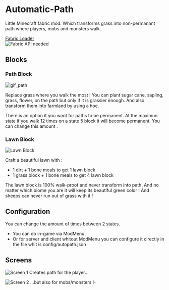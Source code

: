 # Automatic-Path

Little Minecraft fabric mod. Which transforms grass into non-permanant path where players, mobs and monsters walk.  

[Fabric Loader](https://fabricmc.net/use/ "Download Fabric Loader")  
![Fabric API needed](https://i.imgur.com/5J6bV5W.png)

## Blocks

### Path Block

![gif_path](https://raw.githubusercontent.com/lebonq/Automatic-Path/master/images_description/PathBlock.gif)

Replace grass where you walk the most !
You can plant sugar cane, sapling, grass, flower, on the path but only if it is grassier enough.
And also transform them into farmland by using a hoe. 

There is an option if you want for paths to be permanent. At the maximun state if you walk 12 times on a state 5 block it will become permanent. You can change this amount .

### Lawn Block

![Lawn Block](https://raw.githubusercontent.com/lebonq/Automatic-Path/master/images_description/lawn_block.png)

Craft a beautiful lawn with :

* 1 dirt + 1 bone meals to get 1 lawn block
* 1 grass block + 1 bone meals to get 4 lawn block  

The lawn block is 100% walk-proof and never transform into path. And no matter which biome you are it will keep its beautiful green color !
And sheeps can never run out of grass with it !

## Configuration

You can change the amount of times between 2 states.  

* You can do in-game via ModMenu.  
* Or for server and client whitout ModMenu you can configure it cirectly in the file whit is config/autopath.json    

## Screens

![Screen 1](https://raw.githubusercontent.com/lebonq/Automatic-Path/master/images_description/screen1.png)
Creates path for the player...


![Screen 2](https://raw.githubusercontent.com/lebonq/Automatic-Path/master/images_description/screen2.png)
...but also for mobs/monsters !- 
